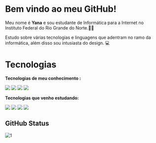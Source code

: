 # Bem vindo ao meu GitHub!
Meu nome é **Yana** e sou estudante de Informática para a Internet no Instituto Federal do Rio Grande do Norte.👩‍🎓

Estudo sobre várias tecnologias e linguagens que adentram no ramo da informática, além disso sou intusiasta do design. 💻


# Tecnologias
**Tecnologias de meu conhecimento :**

<img src="https://img.shields.io/badge/HTML5-E34F26?style=for-the-badge&logo=html5&logoColor=white"> <img src="https://img.shields.io/badge/CSS3-1572B6?style=for-the-badge&logo=css3&logoColor=white"> 
<img src="https://img.shields.io/badge/Figma-F24E1E?style=for-the-badge&logo=figma&logoColor=white"> <img src="https://img.shields.io/badge/gimp-5C5543?style=for-the-badge&logo=gimp&logoColor=white">
 

**Tecnologias que venho estudando:** 

<img src="https://img.shields.io/badge/JavaScript-323330?style=for-the-badge&logo=javascript&logoColor=F7DF1E"> <img src="https://img.shields.io/badge/MySQL-00000F?style=for-the-badge&logo=mysql&logoColor=white">
<img src="https://img.shields.io/badge/Inkscape-000000?style=for-the-badge&logo=Inkscape&logoColor=white"> <img src= "https://img.shields.io/badge/Java-ED8B00?style=for-the-badge&logo=java&logoColor=white">

## GitHub Status
![1](https://github-readme-stats.vercel.app/api/top-langs/?username=yanacarlisle&theme=blue-green)
```
